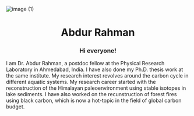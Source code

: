 ![image (1)](https://user-images.githubusercontent.com/116168762/196684466-40ba1559-29d0-4808-a7dc-0aefa5777d1c.jpg)
<h1 align="center">Abdur Rahman</h1>

<h3 align="center">Hi everyone!</h3>
I am Dr. Abdur Rahman, a postdoc fellow at the Physical Research Laboratory in Ahmedabad, India. I have also done my Ph.D. thesis work at the same institute. My research interest revolves around the carbon cycle in different aquatic systems. My research career started with the reconstruction of the Himalayan paleoenvironment using stable isotopes in lake sediments. I have also worked on the recunstruction of forest fires using black carbon, which is now a hot-topic in the field of global carbon budget.



